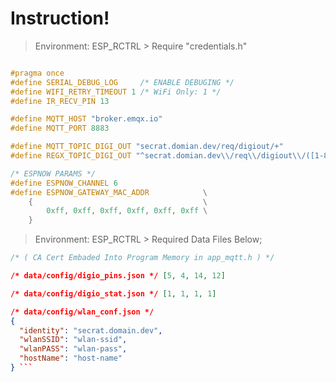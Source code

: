 # Instruction!
> Environment: ESP_RCTRL > Require "credentials.h"
```cpp

#pragma once
#define SERIAL_DEBUG_LOG     /* ENABLE DEBUGING */
#define WIFI_RETRY_TIMEOUT 1 /* WiFi Only: 1 */
#define IR_RECV_PIN 13

#define MQTT_HOST "broker.emqx.io"
#define MQTT_PORT 8883

#define MQTT_TOPIC_DIGI_OUT "secrat.domian.dev/req/digiout/+"
#define REGX_TOPIC_DIGI_OUT "^secrat.domian.dev\\/req\\/digiout\\/([1-8])$"

/* ESPNOW PARAMS */
#define ESPNOW_CHANNEL 6
#define ESPNOW_GATEWAY_MAC_ADDR            \
    {                                      \
        0xff, 0xff, 0xff, 0xff, 0xff, 0xff \
    }

```
> Environment: ESP_RCTRL > Required Data Files Below;

```cpp
/* ( CA Cert Embaded Into Program Memory in app_mqtt.h ) */
```

```json
/* data/config/digio_pins.json */ [5, 4, 14, 12]
```

```json
/* data/config/digio_stat.json */ [1, 1, 1, 1]
```

```json
/* data/config/wlan_conf.json */
{
  "identity": "secrat.domain.dev",
  "wlanSSID": "wlan-ssid",
  "wlanPASS": "wlan-pass",
  "hostName": "host-name"
} ```